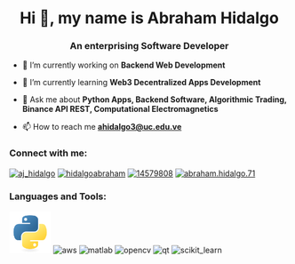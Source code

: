 <h1 align="center">Hi 👋, my name is Abraham Hidalgo</h1>
<h3 align="center">An enterprising Software Developer</h3>

- 🔭 I’m currently working on **Backend Web Development**

- 🌱 I’m currently learning **Web3 Decentralized Apps Development**

- 💬 Ask me about **Python Apps, Backend Software, Algorithmic Trading, Binance API REST, Computational Electromagnetics**

- 📫 How to reach me **ahidalgo3@uc.edu.ve**

<h3 align="left">Connect with me:</h3>
<p align="left">
<a href="https://twitter.com/aj_hidalgo" target="blank"><img align="center" src="https://raw.githubusercontent.com/rahuldkjain/github-profile-readme-generator/master/src/images/icons/Social/twitter.svg" alt="aj_hidalgo" height="30" width="40" /></a>
<a href="https://linkedin.com/in/hidalgoabraham" target="blank"><img align="center" src="https://raw.githubusercontent.com/rahuldkjain/github-profile-readme-generator/master/src/images/icons/Social/linked-in-alt.svg" alt="hidalgoabraham" height="30" width="40" /></a>
<a href="https://stackoverflow.com/users/14579808" target="blank"><img align="center" src="https://raw.githubusercontent.com/rahuldkjain/github-profile-readme-generator/master/src/images/icons/Social/stack-overflow.svg" alt="14579808" height="30" width="40" /></a>
<a href="https://fb.com/abraham.hidalgo.71" target="blank"><img align="center" src="https://raw.githubusercontent.com/rahuldkjain/github-profile-readme-generator/master/src/images/icons/Social/facebook.svg" alt="abraham.hidalgo.71" height="30" width="40" /></a>
</p>

<h3 align="left">Languages and Tools:</h3>
<p align="left"> 
<!--   Python -->
  <a href="https://www.python.org" rel="noreferrer" style="text-decoration:none;"> 
    <img src="https://raw.githubusercontent.com/devicons/devicon/master/icons/python/python-original.svg" alt="python" style="max-width:100%;height:75px;"/> 
  </a>
<!--   AWS -->
  <a href="https://aws.amazon.com" target="_blank" rel="noreferrer" style="text-decoration:none"> 
    <img src="https://d0.awsstatic.com/logos/powered-by-aws-white.png" alt="aws" style="max-width:100%;height:75px;"/> 
  </a> 
<!--   MatLab -->
  <a href="https://www.mathworks.com/" target="_blank" rel="noreferrer" style="text-decoration:none"> 
    <img src="https://upload.wikimedia.org/wikipedia/commons/2/21/Matlab_Logo.png" alt="matlab" style="max-width:100%;height:75px;"/> 
  </a> 
<!--   OpenCV -->
  <a href="https://opencv.org/" target="_blank" rel="noreferrer" style="text-decoration:none"> 
    <img src="https://www.vectorlogo.zone/logos/opencv/opencv-icon.svg" alt="opencv" style="max-width:100%;height:75px;"/> 
  </a>  
<!--   Qt -->
  <a href="https://www.qt.io/" target="_blank" rel="noreferrer" style="text-decoration:none"> 
    <img src="https://upload.wikimedia.org/wikipedia/commons/0/0b/Qt_logo_2016.svg" alt="qt" style="max-width:100%;height:75px;"/> 
  </a> 
<!--   Scikit Learn -->
  <a href="https://scikit-learn.org/" target="_blank" rel="noreferrer" style="text-decoration:none"> 
    <img src="https://upload.wikimedia.org/wikipedia/commons/0/05/Scikit_learn_logo_small.svg" alt="scikit_learn" style="max-width:100%;height:75px;"/> 
  </a> 
</p>
